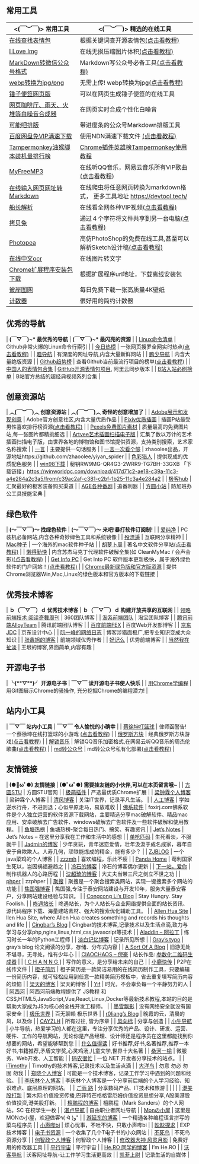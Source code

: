 

## 常用工具


| **<(￣︶￣)> 常用工具**                                      | **<(￣︶￣)> 精选的在线工具**                                |
| ------------------------------------------------------------ | ------------------------------------------------------------ |
| [在线查找表情包](https://www.v2fy.com/asset/0i/ChineseBQB/)  | 根据关键词查开源表情包[(点击看教程)](https://www.v2fy.com/p/t037-chinesebqb-2020-10-09/) |
| [I Love Img](https://www.iloveimg.com/zh-cn/compress-image)  | 在线无损压缩图片体积[(点击看教程)](https://www.v2fy.com/p/020-iloveimg/) |
| [MarkDown转微信公众号格式](http://mdnice.v2fy.com/)          | Markdown写公众号必备工具[(点击看教程)](https://www.v2fy.com/p/t033-mdnice-2020-09-27/) |
| [webp转换为jpg/png](https://renzhezhilu.gitee.io/webp2jpg-online/) | 无需上传! webp转换为jpg[(点击看教程)](https://www.v2fy.com/p/006-md2wx/) |
| [锤子便签网页版](https://yun.smartisan.com/#/notes)          | 可以在网页生成锤子便签的在线工具                             |
| [网页咖啡厅、雨天、火堆等白噪音合成器](https://neal.fun/ambient-chaos/) | 在网页实时合成个性化白噪音                                   |
| [可能吧排版](https://knb.im/mp/)                             | 带进度条的公众号Markdown排版工具                             |
| [百度网盘免VIP满速下载](https://pan.kdbaidu.com/)            | 使用NDN满速下载文件 [(点击看教程)](https://www.v2fy.com/p/t040-kdbaidu/) |
| [Tampermonkey油猴脚本装机量排行榜](https://greasyfork.org/zh-CN/scripts?sort=total_installs) | [Chrome插件英雄榜Tampermonkey使用教程](https://www.v2fy.com/p/004_tampermonkey/) |
| [MyFreeMP3](http://tool.liumingye.cn/music/)                 | 在线听QQ音乐，网易云音乐所有VIP歌曲[(点击看教程)](https://www.v2fy.com/p/027_liumingye_music/) |
| [在线输入网页网址转Markdown](https://devtool.tech/html-md)   | 在线爬虫将任意网页转换为markdown格式， 更多工具地址 https://devtool.tech/ |
| [船长解析](http://czjx8.com/)                                | 在线看全网各种VIP视频[(点击看教程)](https://www.v2fy.com/p/019-vip-movie/) |
| [拷贝兔](https://cp.anyknew.com/)                            | 通过４个字符将文件共享到另一台电脑[(点击看教程)](https://www.v2fy.com/p/016-copy-tool/) |
| [Photopea](https://www.photopea.com/)                        | 高仿PhotoShop的免费在线工具,甚至可以解析Sketch设计稿[(点击看教程)](https://www.v2fy.com/p/001-photopea/) |
| [在线中文ocr](https://ocr.wdku.net/)                         | 在线图片转文字                                               |
| [Chrome扩展程序安装包下载](https://chrome-extension-downloader.com/) | 根据扩展程序url地址，下载离线安装包                          |
| [彼岸图网](http://pic.netbian.com/)                          | 每日免费下载一张高质量4K壁纸                                 |
| [计数器](https://cn.piliapp.com/counter/)                    | 很好用的简约计数器                                           |


## 优秀的导航

| **(￣▽￣)~\* 最优秀的导航**                                  | **(￣▽￣)~\* 最闪亮的资源**                                  |
| [Linux命令清单](https://wangchujiang.com/linux-command/hot.html) | Github非常火爆的Linux命令行索引                              |
| [今日热榜](https://tophub.today/)                            | 一张网页搜罗全网实时热点[(点击看教程)](https://www.v2fy.com/p/012_tophub_today/) |
| [趣导航](https://qssily.com/)                                | 有深度的网址导航,内含大量新鲜网站                            |
| [鹏少导航](https://vip.jokerps.com/sites)                    | 内含大量绝版资源                                             |
| [Github趋势榜](https://github.com/trending)                  | 查看Github当前最流行项目的榜单[(点击看教程)](https://www.v2fy.com/p/011_github_trending/) |
| [中国人的表情包合集](https://v2fy.com/ChineseBQB/)           | [GitHub开源表情包项目](https://github.com/zhaoolee/ChineseBQB), 阿里云同步版本 |
| [B站入站必刷榜单](https://www.bilibili.com/h5/good-history)  | B站官方总结的超经典视频系列合集                              |

## 创意资源站

| **︿(￣︶￣)︿ 创意资源站**                                  | **︿(￣︶￣)︿ 奇怪的创意增加了**                            |
| [Adobe展示和发现创意](https://www.behance.net/)              | Adobe官方创意社区,内含大量优质作品                           |
| [Pixiv优质插画](https://www.pixiv.net/)                      | 插画P站最受男性喜欢排行榜资源[(点击看教程)](https://www.v2fy.com/p/007_pixiv_net_ranking_php_mode_mal/) |
| [Pexels免费图片素材](https://www.pexels.com/)                | 质量最高的免费图片站,每一张图片都精挑细选                    |
| [Artvee艺术插画扫描电子版](https://artvee.com/)              | 汇集了数以万计的艺术插画扫描电子版，由世界各地的博物馆和图书馆提供资源，支持类别搜索，艺术家名称搜索 |
| [一言](https://hitokoto.cn/)                                 | 主要提供一句话服务                                           |
| [一言一次看个够](https://www.v2fy.com/yiyan_spider/yy.html)  | zhaoolee出品，开源地址https://github.com/zhaoolee/yiyan_spider |
| [色彩猎人](https://colorhunt.co/)                            | 提供现成的优质配色服务                                       |
| [win98下载](https://winworldpc.com/product/windows-98/98-second-edition) | 秘钥RW9MG-QR4G3-2WRR9-TG7BH-33GXB 「下载链接」https://winworldpc.com/download/417d71c2-ae18-c39a-11c3-a4e284a2c3a5/from/c39ac2af-c381-c2bf-1b25-11c3a4e284a2 |
| [极客hub](https://www.geekhub.com/)                          | 汇聚最好的极客装备购买渠道                                   |
| [AGE各种番剧](https://www.agefans.net/)                      | 追番利器                                                     |
| [方圆小站](https://fangyuanxiaozhan.com/)                    | 防加班办公工具技能宝典                                       |

## 绿色软件

| **(～￣▽￣)～ 找绿色软件**                                   | **(～￣▽￣)～ 来吧!暴打软件订阅制!**                         |
| [爱纯净](http://www.aichunjing.com/)                         | PC装机必备网站,内含各种奇妙绿色工具和系统镜像                |
| [殁漂遥](https://www.mpyit.com/)                             | 互联网分享精神                                               |
| [Mac种子](https://mac-torrents.io/)                          | 一个海外的mac软件种子站                                      |
| [胡萝卜周](http://www.carrotchou.blog/)                      | 著名中文软件分享站[(点击看教程)](https://www.v2fy.com/p/014_carrotchou_blog/) |
| [懒得勤快](https://masuit.com/)                              | 内含苏杰马克丁代理软件破解全集(如 CleanMyMac / 会声会影)[(点击看教程)](https://www.v2fy.com/p/001_masuit_com/) |
| [Get Info PC](https://igetintopc.com/)                       | Get Into PC 软件版本更新极快，属于海外绿色软件的门户网站！[(点击看教程)](https://igetintopc.com/) |
| [Chrome最新绿色版和官方版资源](https://tools.shuax.com/chrome/#/) | 提供Chrome浏览器Win,Mac,Linux的绿色版本和官方版本的下载链接  |

## 优秀技术博客

| **ｂ（￣▽￣）ｄ 优秀技术博客**                               | **ｂ（￣▽￣）ｄ 构建开放共享的互联网**                       |
| [领略前端技术 阅读奇舞周刊](https://weekly.75team.com/)      | 360团队博客                                                  |
| [淘系前端团队](https://fed.taobao.org/)                      | 淘宝团队博客                                                 |
| [腾讯前端AlloyTeam](http://www.alloyteam.com/)               | 腾讯前端团队博客                                             |
| [百度前端FEX](http://fex.baidu.com/)                         | 百度Web开发部博客                                            |
| [京东JDC](https://jdc.jd.com/)                               | 京东设计中心                                                 |
| [阮一峰的网络日志](http://www.ruanyifeng.com/blog/)          | 博客涉猎面极广,把专业知识变成大众知识                        |
| [张鑫旭的博客](https://www.zhangxinxu.com/)                  | 前端领域优秀作者                                             |
| [好记么](https://haoji.me/)                                  | 优秀前端博客                                                 |
| [当然我在扯淡](https://www.yinwang.org/)                     | 王垠的博客,界面简单,内容有趣                                 |

## 开源电子书

| **╰(\*°▽°\*)╯ 开源电子书**                                   | **￣▽￣ 读开源电子书使人快乐**                               |
| [用Chrome学编程](https://v2fy.com/books/ProgrammingWithChrome/docs) | 用Gif图展示Chrome的骚操作, 充分挖掘Chrome的编程潜力!         |


## 站内小工具

| **￣▽￣ 站内小工具**                                         | **￣▽￣ 令人愉悦的小确幸**                                   |
| [蔡徐坤打篮球](https://www.v2fy.com/game/cxk-ball/)          | 律师函警告! 一个蔡徐坤在线打篮球的小游戏 [(点击看教程)](https://www.v2fy.com/p/cxk/) |
| [俄罗斯方块](https://www.v2fy.com/game/tetris/)              | 经典俄罗斯方块游戏[(点击看教程)](https://www.v2fy.com/p/014-tetris/) |
| [解锁音乐](https://www.v2fy.com/um/)                         | 解锁QQ音乐加密格式,在网易云听QQ音乐的周杰伦歌曲[(点击看教程)](https://www.v2fy.com/p/soft-000011-unlock-music/) |
| [md转公众号](https://www.v2fy.com/wmd/)                      | md转公众号私有化部署[(点击看教程)](https://www.v2fy.com/p/006-md2wx/) |

## 友情链接

| **(●ﾟωﾟ●) 友情链接**                                         | **(●ﾟωﾟ●) 需要挂友链的小伙伴,可以在本页留言哦~**             |
| [方圆STU](http://fangyuanstu.com/)                           | 方圆STU官网                                                  |
| [极简插件](https://chrome.zzzmh.cn/)                         | 严选最优质Chrome扩展                                         |
| [梁钟霖个人博客](https://www.liangzl.com/)                   | 梁钟霖个人博客                                               |
| [清风博客](https://www.skyfinder.cc/)                        | 关注IT世界，记录平凡生活。                                   |
| [人工博客](https://www.94rg.com/)                            | 学如逆水行舟，不进则退；心似平原走马，易放难收               |
| [佛系软件](https://www.foxirj.com/)                          | foxirj.com佛系软件是个人独立运营的软件资源下载网站，主要精选分享mac破解软件、精品mac应用、安卓破解去广告软件、windows破解去广告软件及一些软件破解和使用教程。 |
| [鱼塘热榜](https://mo.fish/)                                 | 鱼塘热榜-聚合每日热门、搞笑、有趣资讯                        |
| [Jet’s Notes](https://jetyu.me/)                             | Jet’s Notes – 在这里分享我在工作和生活中的感想               |
| [单枪匹码](https://ycik.com/)                                | 生死看淡，不服就干                                           |
| [Jadmin的博客](http://www.xxc520.cn/)                        | 少年贪玩，青年迷恋爱情，壮年汲汲于成名成家，暮年自安于自欺欺人。人寿几何，顽铁能炼成的精金，能有多少？ |
| [ZJBLOG](https://www.zjhuiwan.cn/)                           | 一个java菜鸡的个人博客                                       |
| [zzzmh](https://www.zzzmh.cn/)                               | 喜欢编程，乐此不疲                                           |
| [Panda Home](https://old-panda.com/)                         | 苟利国家生死以，岂因祸福避趋之                               |
| [冷石的博客](https://coldstone.fun/)                         | 冷石的博客偶尔更新                                           |
| [下一站，爱你](https://cengchao.me/)                         | 制作机器人的心路历程                                         |
| [沈超琦的博客](https://www.linkjb.com/)                      | 大丈夫当带三尺之剑立不世之功                                 |
| [phper](https://www.birdeyes.cn/)                            | zzphper                                                      |
| [聚搜](https://search.hobyy.top/)                            | 聚搜是一个聚合搜索类网站，实现一键搜索多个网站的功能         |
| [焦国强博客](https://jiaook.com/)                            | 焦国强,专注于泰安网站建设与开发10年，服务大量泰安客户，分享网站建设经验与知识。 |
| [Congcong Li’s Blog](https://blog.lufficc.com/)              | Stay Hungry. Stay Foolish.                                   |
| [咚遇站长](https://www.ww01.net/)                            | 咚遇站长，为个人站长与企业网络提供全面的站长资讯、源代码程序下载、海量建站素材、强大的搜索优化辅助工具。 |
| [Allen Hua Site](https://hellodk.cn/)                        | llen Hua Site, where Allen Hua creates something and records his thoughts and life |
| [Cingbar’s Blog](https://www.mrsongopen.top/)                | Cingbar的技术博客,记录技术以及生活点滴,致力与学习与分享php,nginx,linux,html,css,javascript等技术 |
| [Aladdin – 阿拉丁](https://www.aladdinding.cn/)              | 练习时长一年的Python工程师                                   |
| [淡白记忆博客](https://p00q.cn/)                             | 记录所见所想                                                 |
| [Gray’s typo](https://v2fy.com/www.grayxu.cn)                | gray’s blog 论文阅读的分享，存储、分布式内容                 |
| [A Sort Of A Blog](https://0xfee1dead.cn/)                   | 旧游无处不堪寻，无寻处，惟有少年心                           |
| [CIAOCHAOS – 倪豪](http://blog.ciaochaos.com/)               | 站长作品: [参数化二维码生成器](http://qrbtf.com/)            |
| [[ C H A N N G \]](https://www.funens.com/)                  | 写作的意义，是分享给未来的自己                               |
| [小鹿快传](https://deershare.com/)                           | P2P在线传文件                                                |
| [橙子简历](http://wonderfulcv.com/)                          | 橙子简历是一款简洁易用的在线简历制作工具，只要编辑一份简历内容，就可轻松应用到任意一款精美简历模板中，省去重复填写简历内容的烦恼 |
| [梁天的博客](http://liangtian.me/)                           | 梁天的博客                                                   |
| [Yif](https://www.ztzyif.top/)                               | 时光，不会辜负每一个平静努力的人                             |
| [阿西河](https://www.axihe.com/)                             | 阿西河前端教程提供了 JS教程 和CSS,HTML5,JavaScript,Vue,React,Linux,Docker等最新技术教程,本站的目的是帮助大家成为JS为核心的全栈开发工程师。 |
| [墨雪飘影](https://blog.shikangsi.cn/)                       | 没有网络安全就没有国家安全                                   |
| [极乐世界](https://chenbokai.run/)                           | 百无聊赖 极乐世界                                            |
| [r0liang’s Blog](https://blog.r0liang.cn/)                   | 晚霞的云，清晨的风，以及你                                   |
| [CAYZLH](https://cayzlh.github.io/)                          | 所有过往, 皆为序章                                           |
| [风向标](https://sbcoder.cn/)                                | 分享与创造                                                   |
| [小牛导航](http://super-nb.com/)                             | 小牛导航，热爱学习的人都在这里，专注分享优秀的产品、设计、研发、运营、硬件、工作的导航网站，无论你是产品经理、设计师还是程序员在这里都能找到你想要的网站，希望能够帮到您 |
| [什么值得读](http://www.shenmezhidedu.com/)                  | 好书推荐,好书,名著推荐,推荐一本好书,书籍推荐,矛盾文学奖,心灵鸡汤,儿童文学,世界十大名著 |
| [桑河一榆](https://justpic.org/)                             | 微服务、Web开发、人工智能                                    |
| [码农很忙](https://www.coderbusy.com/)                       | 一位.NET 开发者分享技术的站点。                              |
| [iTimothy](https://xiaozhou.net/)                            | Timothy的技术博客,记录技术以及生活点滴                       |
| [大洋鸟](https://www.dyniao.com/)                            | 勿意 勿必 勿固 勿我                                          |
| [郑晓个人博客](https://www.zh30.com/)                        | 可能是一个技术博客，记录工作学习中遇到的问题和经验。         |
| [李庆林个人博客](https://www.liqinglin0314.com/)             | 李庆林个人博客是一个分享前后端的个人学习经验、知识难点、底层原理的网站。 |
| [ご雨 路](https://www.yu1u.org/)                             | 分享数码产品、IT技术和旅游                                   |
|                                                              |                                                              |
| [港美股打新](http://www.fanmu.com/)                          | 繁木网:价值投资传播,巴菲特芒格格雷厄姆价值投资思想分享,A股美港股价值投资,港美股打新。 |
| [檀鹏程的博客](https://marksanders.cn/)                      | 檀鹏程（Mark Sanders）的个人网站。SC 在校学生一枚            |
| [湛卢导航](https://zhan.lu/)                                 | 自由职业者网址导航                                           |
| [Monの小屋](https://imon.eu.org/)                            | 这里是MONの小屋，欢迎做客٩( ᐛ )و"                            |
| [游延东的博客](https://www.youyandong.cn/)                   | 一个精通各种编程语言拼写的菜鸟程序员                         |
| [小声哔bi](https://xiaoshengbibi.net/)                       | 烦心忧事，不吐不快，只敢小声哔bi                             |
| [眈眈探求](https://exp-blog.com/)                            | EXP 技术博客                                                 |
| [电子书资源](https://files-share.herokuapp.com/s1/)          | 一个收集了几个T电子书的小众网站                              |
| [不死鸟](https://iao.su/)                                    | 不死鸟资源分享                                               |
| [何智政个人博客](https://www.hzz.cool/)                      | 何智政个人博客                                               |
| [修改器大神 风灵月影](https://flingtrainer.com/cn/community/forums/trainer-release/) | 免费好用的修改器工具                                         |
| [平行宇宙](https://www.xunliji.cn/)                          | 平行宇宙                                                     |
| [He.RO 同学的博客](https://blog.hejunlin.cn/)                | I’m He.RO                                                    |
| [沃客导航](https://www.waysto.work/)                         | 沃客网址导航-让工作学习生活更高效                            |
| [凯菲上尉](https://www.mainstriker.com/)                     | 记录生活的自媒体                                             |



